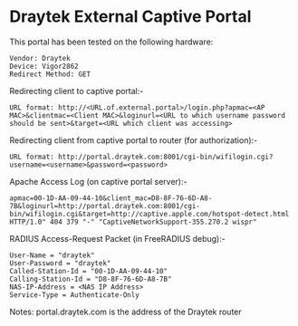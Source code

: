 # Draytek External Captive Portal

This portal has been tested on the following hardware:

```
Vendor: Draytek
Device: Vigor2862
Redirect Method: GET
```

Redirecting client to captive portal:-
```
URL format: http://<URL.of.external.portal>/login.php?apmac=<AP MAC>&clientmac=<Client MAC>&loginurl=<URL to which username password should be sent>&target=<URL which client was accessing>
```
Redirecting client from captive portal to router (for authorization):-
```
URL format: http://portal.draytek.com:8001/cgi-bin/wifilogin.cgi?username=<username>&password=<password>
```
Apache Access Log (on captive portal server):-
```
apmac=00-1D-AA-09-44-10&client_mac=D8-8F-76-6D-A8-7B&loginurl=http://portal.draytek.com:8001/cgi-bin/wifilogin.cgi&target=http://captive.apple.com/hotspot-detect.html HTTP/1.0" 404 379 "-" "CaptiveNetworkSupport-355.270.2 wispr"
```
RADIUS Access-Request Packet (in FreeRADIUS debug):-
```
User-Name = "draytek"
User-Password = "draytek"
Called-Station-Id = "00-1D-AA-09-44-10"
Calling-Station-Id = "D8-8F-76-6D-A8-7B"
NAS-IP-Address = <NAS IP Address>
Service-Type = Authenticate-Only
```
Notes: portal.draytek.com is the address of the Draytek router
